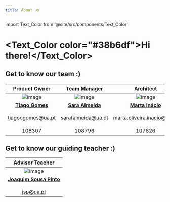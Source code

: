 ```yaml
---
title: About us
---
```


import Text_Color from '@site/src/components/Text_Color'

# <h1><Text_Color color="#38b6df">Hi there!</Text_Color></h1>

## Get to know our team :)

|Product Owner|Team Manager|Architect|DevOps Master|DBA/DevOps|
|:-:|:-:|:-:|:-:|:-:|
|![image](@site/src/images/tiago.png)|![image](@site/src/images/sara.png)|![image](@site/src/images/marta.png)|![image](@site/src/images/rafinha.png)|![image](@site/src/images/roberto.png)|
|**[Tiago Gomes](https://github.com/caridade1706)**<br></br>tiagocgomes@ua.pt<br></br>108307| **[Sara Almeida](https://github.com/SardinhaAlmeida)**<br></br>sarafalmeida@ua.pt<br></br> 108796|**[Marta Inácio](https://github.com/marta-inacio)**<br></br>marta.oliveira.inacio@ua.pt<br></br> 107826|**[Rafaela Abrunhosa](https://github.com/mariaabr)**<br></br>maria.abrunhosa@ua.pt<br></br>107658|**[Roberto Castro](https://github.com/RobertoCastro391)**<br></br>robertorcastro@ua.pt<br></br>107133|

## Get to know our guiding teacher :)
|Advisor Teacher|
|:-:|
|![image](@site/src/images/jsp.png)|
|**[Joaquim Sousa Pinto](https://www.ua.pt/pt/p/10312245)**<br></br>jsp@ua.pt|



